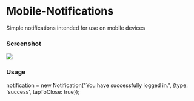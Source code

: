 Mobile-Notifications
====================

Simple notifications intended for use on mobile devices

### Screenshot
![](http://i.imgur.com/82A7zgB.png)

### Usage
  notification = new Notification("You have successfully logged in.", {type: 'success', tapToClose: true});
    
